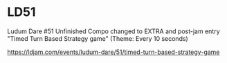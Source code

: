 # LD51
Ludum Dare #51 Unfinished Compo changed to EXTRA and post-jam entry "Timed Turn Based Strategy game" (Theme: Every 10 seconds)

https://ldjam.com/events/ludum-dare/51/timed-turn-based-strategy-game
